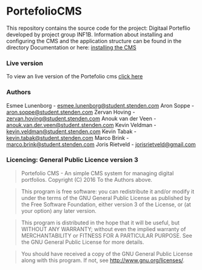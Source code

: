 # PortefolioCMS
This repository contains the source code for the project: Digitaal Porteflio developed by project group INF1B.
Information about installing and configuring the CMS and the application structure can be found in the directory
Documentation or here:
[installing the CMS](https://github.com/stenden-INF1B/PortefolioCMS/blob/master/documentation/Installing.md)

### Live version
To view an live version of the Portefolio cms [click here](http://146.185.141.142/PortefolioCMS)

### Authors
Esmee Lunenborg - esmee.lunenborg@student.stenden.com
Aron Soppe - aron.soppe@student.stenden.com
Zervan Hoving - zervan.hoving@student.stenden.com
Anouk van der Veen - anouk.van.der.veen@student.stenden.com
Kevin Veldman - kevin.veldman@student.stenden.com
Kevin Tabak - kevin.tabak@student.stenden.com
Marco Brink - marco.brink@student.stenden.com
Joris Rietveld - jorisrietveld@gmail.com

### Licencing: General Public Licence version 3
> Portefolio CMS - An simple CMS system for managing digital portfolios.
> Copyright (C) 2016 To the Authors above. 

> This program is free software: you can redistribute it and/or modify
> it under the terms of the GNU General Public License as published by
> the Free Software Foundation, either version 3 of the License, or
> (at your option) any later version.

> This program is distributed in the hope that it will be useful,
> but WITHOUT ANY WARRANTY; without even the implied warranty of
> MERCHANTABILITY or FITNESS FOR A PARTICULAR PURPOSE.  See the
> GNU General Public License for more details.

> You should have received a copy of the GNU General Public License
> along with this program.  If not, see <http://www.gnu.org/licenses/>.
